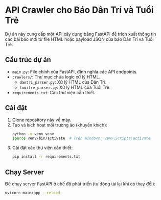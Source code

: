 # API Crawler cho Báo Dân Trí và Tuổi Trẻ

Dự án này cung cấp một API xây dựng bằng FastAPI để trích xuất thông tin các bài báo mới từ file HTML hoặc payload JSON của báo Dân Trí và Tuổi Trẻ.

## Cấu trúc dự án

- `main.py`: File chính của FastAPI, định nghĩa các API endpoints.
- `crawlers/`: Thư mục chứa logic xử lý HTML.
  - `dantri_parser.py`: Xử lý HTML của Dân Trí.
  - `tuoitre_parser.py`: Xử lý HTML của Tuổi Trẻ.
- `requirements.txt`: Các thư viện cần thiết.

## Cài đặt

1.  Clone repository này về máy.
2.  Tạo và kích hoạt môi trường ảo (khuyến khích):
    ```bash
    python -m venv venv
    source venv/bin/activate  # Trên Windows: venv\Scripts\activate
    ```
3.  Cài đặt các thư viện cần thiết:
    ```bash
    pip install -r requirements.txt
    ```

## Chạy Server

Để chạy server FastAPI ở chế độ phát triển (tự động tải lại khi có thay đổi):

```bash
uvicorn main:app --reload
